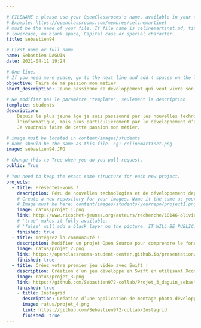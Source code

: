 ```yaml
---

# FILENAME : please use your OpenClassrooms's name, available in your url.
# Example: https://openclassrooms.com/membres/celinemartinet
# must be the name of your file. If file name is celinemartinet.md, title is celinemartinet.
# lowercase, no blank space, Capital case or special character.
title: sebastien94

# First name or full name
name: Sebastien DAGUIN
date: 2021-04-11 19:24

# One line.
# If you need more space, go to the next line and add 4 spaces on the left, as in 'description'.
objective: Faire de ma passion mon metier 
short_description: Jeune passionné de développement qui veut vivre son rêve.

# Ne modifiez pas le paramètre 'template', seulement la description
template: students
description:
    Depuis le plus jeune âge je suis passionné par les nouvelles technologies,
    l'informatique, mais plus particulièrement par le développement d’application.
    Je voudrais faire de cette passion mon métier.

# image must be located in content/images/students
# name should be the same as this file. Eg: celinemartinet.png
image: sebastien94.JPG

# Change this to True when you do you pull request.
public: True

# You need to keep the exact same structure for each new project.
projects:
  - title: Présentez-vous !
    description: Féru de nouvelles technologies et de développement depuis le plus jeune âge. J’ai décidé de vivre de ma passion en me lançant dans une formation « Développeur d’application IOS » chez OpenClassrooms. https://www.linkedin.com/in/sebastiendaguin94/
    # Create a new repository for your images. Name it the same as your nickname and profile picture.
    # Image must be here: content/images/students/yourrepo/project1.png
    image: ratus/projet_1.png
    link: http://www.ricochet-jeunes.org/auteurs/recherche/10146-olivier-vogel
    # 'true' makes it fully available.
    # 'false' will add a black layer on the picture. IT WILL BE PUBLIC!
    finished: true
  - title: Intégrez la communauté !
    description: Modifier un projet Open Source pour comprendre le fonctionnement de Git, de Github et des pull requests. 
    image: ratus/projet_2.png
    link: https://openclassrooms-student-center.github.io/presentation/students/ratus.html
    finished: true
  - title: Créez votre premier jeu vidéo avec Swift !
    description: Création d’un jeu développé en Swift en utilisant Xcode.
    image: ratus/projet_3.png
    link: https://github.com/Sebastien972-collab/Projet_3_daguin_sebastien
    finished: true
    - title: Instagrid
      description: Création d’une application de montage photo développé en Swift en utilisant Xcode.
      image: ratus/projet_4.png
      link: https://github.com/Sebastien972-collab/Instagrid
      finished: true
---
```

